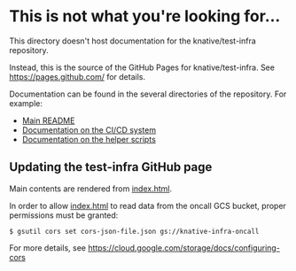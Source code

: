 # This is not what you're looking for...

This directory doesn't host documentation for the knative/test-infra repository.

Instead, this is the source of the GitHub Pages for knative/test-infra. See
https://pages.github.com/ for details.

Documentation can be found in the several directories of the repository. For
example:

- [Main README](../README.md)
- [Documentation on the CI/CD system](../ci/README.md)
- [Documentation on the helper scripts](../scripts/README.md)

## Updating the test-infra GitHub page

Main contents are rendered from [index.html](index.html).

In order to allow [index.html](index.html) to read data from the oncall GCS
bucket, proper permissions must be granted:

```shell
$ gsutil cors set cors-json-file.json gs://knative-infra-oncall
```

For more details, see https://cloud.google.com/storage/docs/configuring-cors

